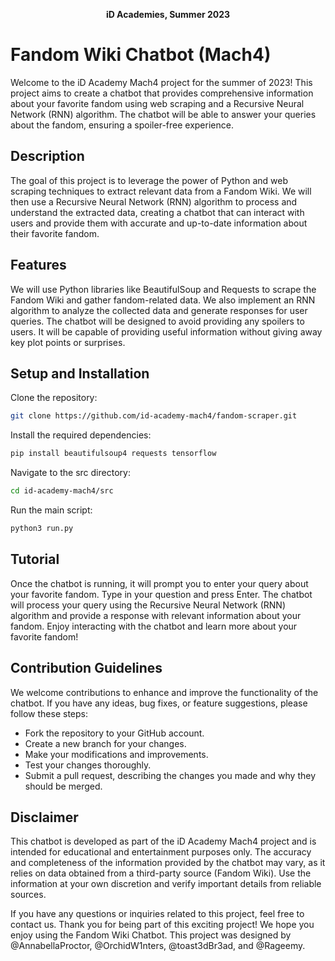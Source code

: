 <p align="center"><b>iD Academies, Summer 2023</b></p>

# Fandom Wiki Chatbot (Mach4)
Welcome to the iD Academy Mach4 project for the summer of 2023! This project aims to create a chatbot that provides comprehensive information about your favorite fandom using web scraping and a Recursive Neural Network (RNN) algorithm. The chatbot will be able to answer your queries about the fandom, ensuring a spoiler-free experience.

## Description
The goal of this project is to leverage the power of Python and web scraping techniques to extract relevant data from a Fandom Wiki. We will then use a Recursive Neural Network (RNN) algorithm to process and understand the extracted data, creating a chatbot that can interact with users and provide them with accurate and up-to-date information about their favorite fandom.

## Features
We will use Python libraries like BeautifulSoup and Requests to scrape the Fandom Wiki and gather fandom-related data. We also implement an RNN algorithm to analyze the collected data and generate responses for user queries. The chatbot will be designed to avoid providing any spoilers to users. It will be capable of providing useful information without giving away key plot points or surprises.

## Setup and Installation
Clone the repository:
```bash
git clone https://github.com/id-academy-mach4/fandom-scraper.git
```

Install the required dependencies:
```bash
pip install beautifulsoup4 requests tensorflow
```

Navigate to the src directory:
```bash
cd id-academy-mach4/src
```

Run the main script:
```bash
python3 run.py
```

## Tutorial
Once the chatbot is running, it will prompt you to enter your query about your favorite fandom. Type in your question and press Enter. The chatbot will process your query using the Recursive Neural Network (RNN) algorithm and provide a response with relevant information about your fandom. Enjoy interacting with the chatbot and learn more about your favorite fandom!

## Contribution Guidelines
We welcome contributions to enhance and improve the functionality of the chatbot. If you have any ideas, bug fixes, or feature suggestions, please follow these steps:

- Fork the repository to your GitHub account.
- Create a new branch for your changes.
- Make your modifications and improvements.
- Test your changes thoroughly.
- Submit a pull request, describing the changes you made and why they should be merged.

## Disclaimer
This chatbot is developed as part of the iD Academy Mach4 project and is intended for educational and entertainment purposes only. The accuracy and completeness of the information provided by the chatbot may vary, as it relies on data obtained from a third-party source (Fandom Wiki). Use the information at your own discretion and verify important details from reliable sources.

If you have any questions or inquiries related to this project, feel free to contact us. Thank you for being part of this exciting project! We hope you enjoy using the Fandom Wiki Chatbot. This project was designed by @AnnabellaProctor, @OrchidW1nters, @toast3dBr3ad, and @Rageemy.
